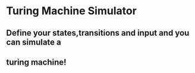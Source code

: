 # Turing Machine Simulator

## Define your states,transitions and input and you can simulate a 
## turing machine!
